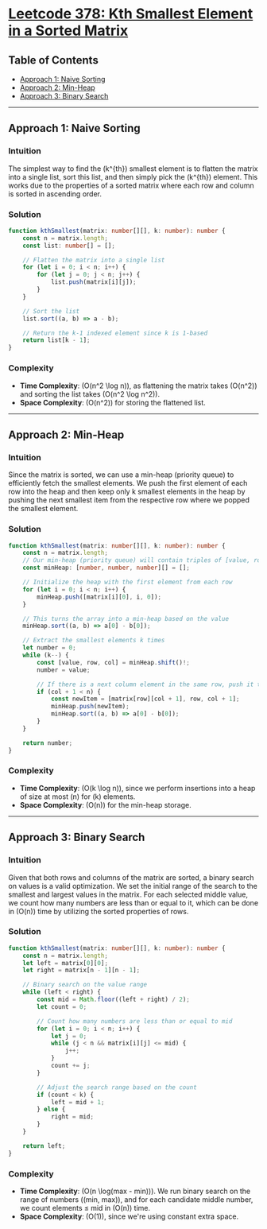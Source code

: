 # [Leetcode 378: Kth Smallest Element in a Sorted Matrix](https://leetcode.com/problems/kth-smallest-element-in-a-sorted-matrix/)

## Table of Contents

- [Approach 1: Naive Sorting](#approach-1-naive-sorting)
- [Approach 2: Min-Heap](#approach-2-min-heap)
- [Approach 3: Binary Search](#approach-3-binary-search)

---

## Approach 1: Naive Sorting

### Intuition
The simplest way to find the \(k^{th}\) smallest element is to flatten the matrix into a single list, sort this list, and then simply pick the \(k^{th}\) element. This works due to the properties of a sorted matrix where each row and column is sorted in ascending order.

### Solution

```typescript
function kthSmallest(matrix: number[][], k: number): number {
    const n = matrix.length;
    const list: number[] = [];

    // Flatten the matrix into a single list
    for (let i = 0; i < n; i++) {
        for (let j = 0; j < n; j++) {
            list.push(matrix[i][j]);
        }
    }

    // Sort the list
    list.sort((a, b) => a - b);

    // Return the k-1 indexed element since k is 1-based
    return list[k - 1];
}
```

### Complexity
- **Time Complexity**: \(O(n^2 \log n)\), as flattening the matrix takes \(O(n^2)\) and sorting the list takes \(O(n^2 \log n^2)\).
- **Space Complexity**: \(O(n^2)\) for storing the flattened list.

---

## Approach 2: Min-Heap

### Intuition
Since the matrix is sorted, we can use a min-heap (priority queue) to efficiently fetch the smallest elements. We push the first element of each row into the heap and then keep only k smallest elements in the heap by pushing the next smallest item from the respective row where we popped the smallest element.

### Solution

```typescript
function kthSmallest(matrix: number[][], k: number): number {
    const n = matrix.length;
    // Our min-heap (priority queue) will contain triples of [value, row, column]
    const minHeap: [number, number, number][] = [];

    // Initialize the heap with the first element from each row
    for (let i = 0; i < n; i++) {
        minHeap.push([matrix[i][0], i, 0]);
    }

    // This turns the array into a min-heap based on the value
    minHeap.sort((a, b) => a[0] - b[0]);

    // Extract the smallest elements k times
    let number = 0;
    while (k--) {
        const [value, row, col] = minHeap.shift()!;
        number = value;

        // If there is a next column element in the same row, push it to the heap
        if (col + 1 < n) {
            const newItem = [matrix[row][col + 1], row, col + 1];
            minHeap.push(newItem);
            minHeap.sort((a, b) => a[0] - b[0]);
        }
    }

    return number;
}
```

### Complexity
- **Time Complexity**: \(O(k \log n)\), since we perform insertions into a heap of size at most \(n\) for \(k\) elements.
- **Space Complexity**: \(O(n)\) for the min-heap storage.

---

## Approach 3: Binary Search

### Intuition
Given that both rows and columns of the matrix are sorted, a binary search on values is a valid optimization. We set the initial range of the search to the smallest and largest values in the matrix. For each selected middle value, we count how many numbers are less than or equal to it, which can be done in \(O(n)\) time by utilizing the sorted properties of rows. 

### Solution

```typescript
function kthSmallest(matrix: number[][], k: number): number {
    const n = matrix.length;
    let left = matrix[0][0];
    let right = matrix[n - 1][n - 1];

    // Binary search on the value range
    while (left < right) {
        const mid = Math.floor((left + right) / 2);
        let count = 0;

        // Count how many numbers are less than or equal to mid
        for (let i = 0; i < n; i++) {
            let j = 0;
            while (j < n && matrix[i][j] <= mid) {
                j++;
            }
            count += j;
        }

        // Adjust the search range based on the count
        if (count < k) {
            left = mid + 1;
        } else {
            right = mid;
        }
    }

    return left;
}
```

### Complexity
- **Time Complexity**: \(O(n \log(max - min))\). We run binary search on the range of numbers \((min, max)\), and for each candidate middle number, we count elements ≤ mid in \(O(n)\) time.
- **Space Complexity**: \(O(1)\), since we're using constant extra space.

